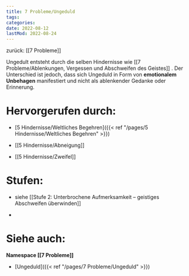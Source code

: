 ```yaml
---
title: 7 Probleme/Ungeduld
tags:
categories:
date: 2022-08-12
lastMod: 2022-08-24
---
```

zurück: [[7 Probleme]]



Ungedult entsteht durch die selben Hindernisse wie [[7 Probleme/Ablenkungen, Vergessen und Abschweifen des Geistes]] . Der Unterschied ist jedoch, dass sich Ungeduld in Form von **emotionalem Unbehagen** manifestiert und nicht als ablenkender Gedanke oder Erinnerung.



# Hervorgerufen durch:

  + [5 Hindernisse/Weltliches Begehren]({{< ref "/pages/5 Hindernisse/Weltliches Begehren" >}})

  + [[5 Hindernisse/Abneigung]]

  + [[5 Hindernisse/Zweifel]]



# Stufen:

  + siehe [[Stufe 2: Unterbrochene Aufmerksamkeit – geistiges Abschweifen überwinden]]

  + 

# Siehe auch:

**Namespace [[7 Probleme]]**

  + [Ungeduld]({{< ref "/pages/7 Probleme/Ungeduld" >}})


